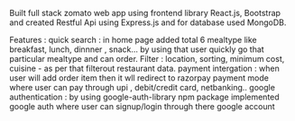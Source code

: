  Built full stack zomato web app using frontend library React.js, Bootstrap and created Restful Api using Express.js and for database used MongoDB. 

 Features : 
 quick search : in home page added total 6 mealtype like breakfast, lunch, dinnner , snack... by using that user quickly go that particular mealtype and can order.
 Filter :  location, sorting, minimum cost, cuisine - as per that filterout restaurant data.
 payment intergation : when user will add order item then it wll redirect to razorpay payment mode where user can pay through upi , debit/credit card, netbanking..
 google authentication : by using google-auth-library npm package implemented google auth where user can signup/login through there google account

